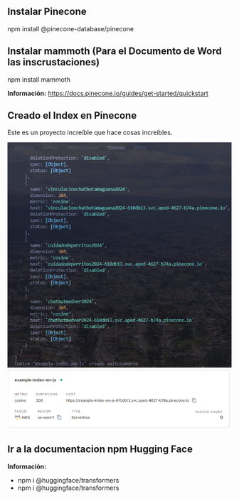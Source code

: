 ## Instalar Pinecone
npm install @pinecone-database/pinecone

## Instalar mammoth (Para el Documento de Word las inscrustaciones)
npm install mammoth

**Información:** https://docs.pinecone.io/guides/get-started/quickstart

## Creado el Index en Pinecone

Este es un proyecto increíble que hace cosas increíbles.

![Creado el index](img/image.png)
![Creado el index en pinecone](img/pinecone.png)

## Ir a la documentacion npm Hugging Face
**Información:** 
- npm i @huggingface/transformers
- npm i @huggingface/transformers